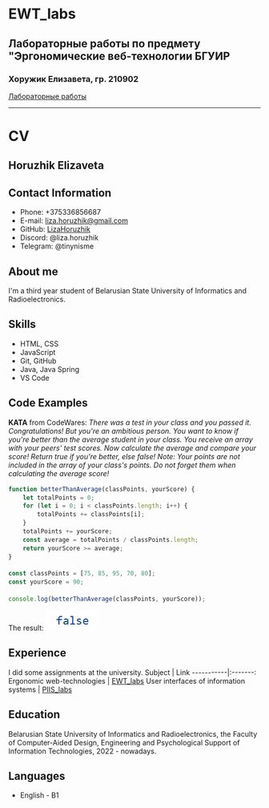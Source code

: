 # EWT_labs

## Лабораторные работы по предмету "Эргономические веб-технологии БГУИР
### Хоружик Елизавета, гр. 210902

[Лабораторные работы](https://lizahoruzhik.github.io/EWT_labs/)

***
# CV

## Horuzhik Elizaveta

## Contact Information
* Phone: +375336856687
* E-mail: liza.horuzhik@gmail.com
* GitHub: [LizaHoruzhik](https://github.com/LizaHoruzhik)
* Discord: @liza.horuzhik
* Telegram: @tinynisme

## About me
I'm a third year student of Belarusian State University of Informatics and Radioelectronics.

## Skills
* HTML, CSS
* JavaScript
* Git, GitHub
* Java, Java Spring
* VS Code

## Code Examples
__KATA__ from CodeWares: _There was a test in your class and you passed it. Congratulations! But you're an ambitious person. You want to know if you're better than the average student in your class. You receive an array with your peers' test scores. Now calculate the average and compare your score! Return true if you're better, else false! Note: Your points are not included in the array of your class's points. Do not forget them when calculating the average score!_
```javascript
function betterThanAverage(classPoints, yourScore) {
    let totalPoints = 0;
    for (let i = 0; i < classPoints.length; i++) {
        totalPoints += classPoints[i];
    }
    totalPoints += yourScore;
    const average = totalPoints / classPoints.length;
    return yourScore >= average;
}

const classPoints = [75, 85, 95, 70, 80];
const yourScore = 90;

console.log(betterThanAverage(classPoints, yourScore));
```
The result:
![alt text](10/image.png)

## Experience
I did some assignments at the university. 
Subject    | Link 
-----------|:-------: 
Ergonomic web-technologies       |   [EWT_labs](https://github.com/LizaHoruzhik/EWT_labs) 
User interfaces of information systems    |   [PIIS_labs](https://lizahoruzhik.github.io/PIIS_laby/) 


## Education
Belarusian State University of Informatics and Radioelectronics, the Faculty of Computer-Aided Design, Engineering and Psychological Support of Information Technologies, 2022 - nowadays.

## Languages
* English - B1